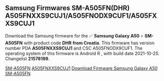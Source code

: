 <h2>Samsung Firmwares SM-A505FN(DHR) A505FNXXS9CUJ1/A505FNODX9CUF1/A505FXXS9CUJ1</h2>
Download the Samsung firmware for the ✅ <strong>Samsung Galaxy A50 </strong> ⭐ <strong>SM-A505FN</strong> with product code <strong>DHR</strong> <strong> from Croatia</strong>. This firmware has version number PDA <strong>A505FNXXS9CUJ1</strong> and CSC A505FNODX9CUF1. The operating system of this firmware is Android R , with build date 2021-10-25. Changelist <strong>21578199</strong>.


[SM-A505FN](https://samfirm.shop/samsung/model/SM-A505FN)
[A505FNXXS9CUJ1](https://samfirm.shop/samsung/pda/A505FNXXS9CUJ1)
[Download Firmware Samsung Galaxy A50 SM-A505FN](https://samfirm.shop/samsung/firmware/468059)

